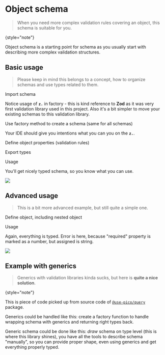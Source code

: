 # Object schema

> When you need more complex validation rules covering an object, this schema is suitable for you.
>
{style="note"}

Object schema is a starting point for schema as you usually start with describing more complex validation structures.

## Basic usage

> Please keep in mind this belongs to a concept, how to organize schemas and use types related to them.

<procedure type="steps">
    <step>
        <p>Import schema</p>
        <code-block lang="typescript" src="schema/object/basic.ts" include-lines="1-4"/>
    </step>
    <step>
        <p>
            <tip>
            Notice usage of <b><code>z.</code></b> in factory - this is kind reference to <b>Zod</b> as it was very first validation
            library used in this project. Also it's a bit simpler to move your existing schemas to this validation library.
            </tip>
        </p>
        <p>Use factory method to create a schema (same for all schemas)</p>
        <code-block lang="typescript" src="schema/object/basic.ts" include-lines="1-6"/>
    </step>
    <step>
        <p><note>
            Your IDE should give you intentions what you can you on the <b><code>z.</code></b>.
        </note></p>
        <p>Define object properties (validation rules)</p>
        <code-block lang="typescript" src="schema/object/basic.ts" include-lines="1-9"/>
    </step>
    <step>
        <p>Export types</p>
        <code-block lang="typescript" src="schema/object/basic.ts" include-lines="1-27"/>
    </step>
    <step>
        <p>
            Usage
        </p>
        <code-block lang="typescript" src="schema/object/basic.ts" include-lines="29-"/>
        <p>
            <note>You'll get nicely typed schema, so you know what you can use.</note>
        </p>
        <p><img src="showcase.png"/></p>
    </step>
</procedure>

## Advanced usage

> This is a bit more advanced example, but still quite a simple one.

<procedure type="steps">
    <step>
        <p>Define object, including nested object</p>
        <code-block lang="typescript" src="schema/object/advanced.ts" include-lines="1-16"/>
    </step>
    <step>
        <p>
            Usage
        </p>
        <code-block lang="typescript" src="schema/object/advanced.ts" include-lines="24-"/>
        <p>
            <note>Again, everything is typed. Error is here, because "required" property is marked as a number, but assigned is string.</note>
        </p>
        <p><img src="showcase-2.png"/></p>
    </step>
</procedure>

## Example with generics

> Generics with validation libraries kinda sucks, but here is **quite a nice solution**.
>
{style="note"}

This is piece of code picked up from source code of [`@use-pico/query`](query.md) package.

Generics could be handled like this: create a factory function to handle wrapping schema with generics and returning right types back.

<code-block lang="typescript" src="schema/object/generics.ts"/>

Generic schema could be done like this: _draw_ schema on type level (this is where this library shines), you have all the tools to describe schema "manually",
so you can provide proper shape, even using generics and get everything properly typed.

<code-block lang="typescript" src="schema/object/generics-type.ts"/>
